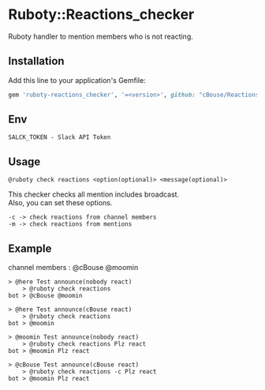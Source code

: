 # Ruboty::Reactions_checker

Ruboty handler to mention members who is not reacting.

## Installation

Add this line to your application's Gemfile:

```ruby
gem 'ruboty-reactions_checker', '=<version>', github: "cBouse/Reactions_checker.git"
```

## Env

```
SALCK_TOKEN - Slack API Token
```

## Usage

```
@ruboty check reactions <option(optional)> <message(optional)>
```

This checker checks all mention includes broadcast.  
Also, you can set these options.
```
-c -> check reactions from channel members
-m -> check reactions from mentions
```

## Example
channel members : \@cBouse \@moomin
```
> @here Test announce(nobody react)
    > @ruboty check reactions
bot > @cBouse @moomin

> @here Test announce(cBouse react)
    > @ruboty check reactions
bot > @moomin

> @moomin Test announce(nobody react)
    > @ruboty check reactions Plz react
bot > @moomin Plz react

> @cBouse Test announce(cBouse react)
    > @ruboty check reactions -c Plz react
bot > @moomin Plz react
```
